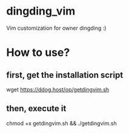 # dingding_vim
Vim customization for owner dingding :)

# How to use?

## first, get the installation script
wget https://ddog.host/op/getdingvim.sh

## then, execute it
chmod +x getdingvim.sh && ./getdingvim.sh
